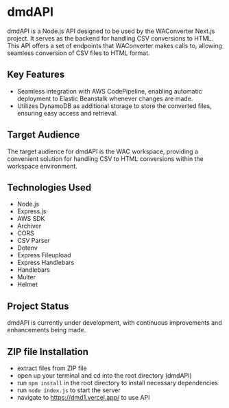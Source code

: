 # dmdAPI

dmdAPI is a Node.js API designed to be used by the WAConverter Next.js project. It serves as the backend for handling CSV conversions to HTML. This API offers a set of endpoints that WAConverter makes calls to, allowing seamless conversion of CSV files to HTML format.

## Key Features

- Seamless integration with AWS CodePipeline, enabling automatic deployment to Elastic Beanstalk whenever changes are made.
- Utilizes DynamoDB as additional storage to store the converted files, ensuring easy access and retrieval.

## Target Audience

The target audience for dmdAPI is the WAC workspace, providing a convenient solution for handling CSV to HTML conversions within the workspace environment.

## Technologies Used

- Node.js
- Express.js
- AWS SDK
- Archiver
- CORS
- CSV Parser
- Dotenv
- Express Fileupload
- Express Handlebars
- Handlebars
- Multer
- Helmet

## Project Status

dmdAPI is currently under development, with continuous improvements and enhancements being made.

## ZIP file Installation

- extract files from ZIP file
- open up your terminal and cd into the root directory (dmdAPI)
- run `npm install` in the root directory to install necessary dependencies
- run `node index.js` to start the server
- navigate to https://dmd1.vercel.app/ to use API
